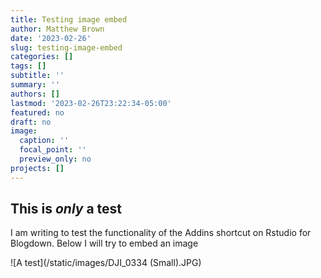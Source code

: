 ```yaml
---
title: Testing image embed
author: Matthew Brown
date: '2023-02-26'
slug: testing-image-embed
categories: []
tags: []
subtitle: ''
summary: ''
authors: []
lastmod: '2023-02-26T23:22:34-05:00'
featured: no
draft: no
image:
  caption: ''
  focal_point: ''
  preview_only: no
projects: []
---
```


## This is *only* a test

I am writing to test the functionality of the Addins shortcut on Rstudio for Blogdown. Below I will try to embed an image

![A test](/static/images/DJI_0334 (Small).JPG)

